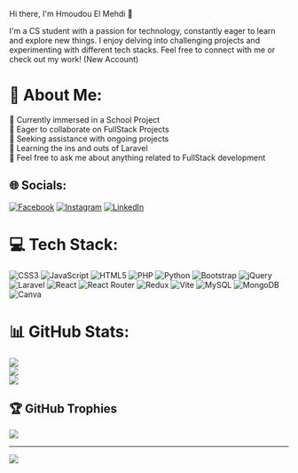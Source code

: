 Hi there, I'm Hmoudou El Mehdi 👋

I'm a CS student with a passion for technology, constantly eager to learn and explore new things. I enjoy delving into challenging projects and experimenting with different tech stacks. Feel free to connect with me or check out my work! (New Account)

# 💫 About Me:
🔭 Currently immersed in a School Project<br>👯 Eager to collaborate on FullStack Projects<br>🤝 Seeking assistance with ongoing projects<br>🌱 Learning the ins and outs of Laravel<br>💬 Feel free to ask me about anything related to FullStack development


## 🌐 Socials:
[![Facebook](https://img.shields.io/badge/Facebook-%231877F2.svg?logo=Facebook&logoColor=white)](https://facebook.com/https://web.facebook.com/mahdi.ahmoudou) [![Instagram](https://img.shields.io/badge/Instagram-%23E4405F.svg?logo=Instagram&logoColor=white)](https://instagram.com/https://www.instagram.com/marshall.d__m/) [![LinkedIn](https://img.shields.io/badge/LinkedIn-%230077B5.svg?logo=linkedin&logoColor=white)](https://linkedin.com/in/https://www.linkedin.com/in/hmoudou-el-mehdi-085178295/) 

# 💻 Tech Stack:
![CSS3](https://img.shields.io/badge/css3-%231572B6.svg?style=for-the-badge&logo=css3&logoColor=white) ![JavaScript](https://img.shields.io/badge/javascript-%23323330.svg?style=for-the-badge&logo=javascript&logoColor=%23F7DF1E) ![HTML5](https://img.shields.io/badge/html5-%23E34F26.svg?style=for-the-badge&logo=html5&logoColor=white) ![PHP](https://img.shields.io/badge/php-%23777BB4.svg?style=for-the-badge&logo=php&logoColor=white) ![Python](https://img.shields.io/badge/python-3670A0?style=for-the-badge&logo=python&logoColor=ffdd54) ![Bootstrap](https://img.shields.io/badge/bootstrap-%238511FA.svg?style=for-the-badge&logo=bootstrap&logoColor=white) ![jQuery](https://img.shields.io/badge/jquery-%230769AD.svg?style=for-the-badge&logo=jquery&logoColor=white) ![Laravel](https://img.shields.io/badge/laravel-%23FF2D20.svg?style=for-the-badge&logo=laravel&logoColor=white) ![React](https://img.shields.io/badge/react-%2320232a.svg?style=for-the-badge&logo=react&logoColor=%2361DAFB) ![React Router](https://img.shields.io/badge/React_Router-CA4245?style=for-the-badge&logo=react-router&logoColor=white) ![Redux](https://img.shields.io/badge/redux-%23593d88.svg?style=for-the-badge&logo=redux&logoColor=white) ![Vite](https://img.shields.io/badge/vite-%23646CFF.svg?style=for-the-badge&logo=vite&logoColor=white) ![MySQL](https://img.shields.io/badge/mysql-%2300000f.svg?style=for-the-badge&logo=mysql&logoColor=white) ![MongoDB](https://img.shields.io/badge/MongoDB-%234ea94b.svg?style=for-the-badge&logo=mongodb&logoColor=white) ![Canva](https://img.shields.io/badge/Canva-%2300C4CC.svg?style=for-the-badge&logo=Canva&logoColor=white)
# 📊 GitHub Stats:
![](https://github-readme-stats.vercel.app/api?username=HMOUDOUELMehdi&theme=dark&hide_border=true&include_all_commits=false&count_private=false)<br/>
![](https://github-readme-streak-stats.herokuapp.com/?user=HMOUDOUELMehdi&theme=dark&hide_border=true)<br/>
![](https://github-readme-stats.vercel.app/api/top-langs/?username=HMOUDOUELMehdi&theme=dark&hide_border=true&include_all_commits=false&count_private=false&layout=compact)

## 🏆 GitHub Trophies
![](https://github-profile-trophy.vercel.app/?username=HMOUDOUELMehdi&theme=dracula&no-frame=false&no-bg=true&margin-w=4)

---
[![](https://visitcount.itsvg.in/api?id=HMOUDOUELMehdi&icon=0&color=0)](https://visitcount.itsvg.in)

<!-- Proudly created with GPRM ( https://gprm.itsvg.in ) -->
